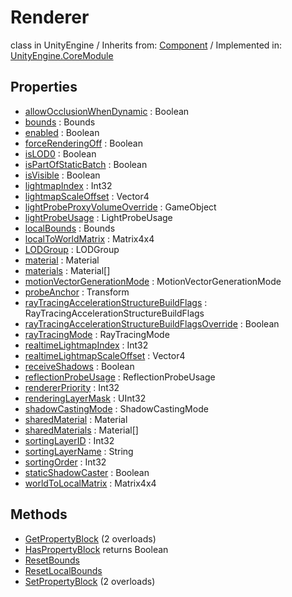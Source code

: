 # Renderer
class in UnityEngine
 / Inherits from: <a href="https://docs.unity3d.com/6000.0/Documentation/ScriptReference/Component.html">Component</a> / Implemented in: <a href="https://docs.unity3d.com/6000.0/Documentation/ScriptReference/UnityEngine.CoreModule.html">UnityEngine.CoreModule</a>
## Properties
- <a href="https://docs.unity3d.com/6000.0/Documentation/ScriptReference/Renderer-allowOcclusionWhenDynamic.html">allowOcclusionWhenDynamic</a> : Boolean
- <a href="https://docs.unity3d.com/6000.0/Documentation/ScriptReference/Renderer-bounds.html">bounds</a> : Bounds
- <a href="https://docs.unity3d.com/6000.0/Documentation/ScriptReference/Renderer-enabled.html">enabled</a> : Boolean
- <a href="https://docs.unity3d.com/6000.0/Documentation/ScriptReference/Renderer-forceRenderingOff.html">forceRenderingOff</a> : Boolean
- <a href="https://docs.unity3d.com/6000.0/Documentation/ScriptReference/Renderer-isLOD0.html">isLOD0</a> : Boolean
- <a href="https://docs.unity3d.com/6000.0/Documentation/ScriptReference/Renderer-isPartOfStaticBatch.html">isPartOfStaticBatch</a> : Boolean
- <a href="https://docs.unity3d.com/6000.0/Documentation/ScriptReference/Renderer-isVisible.html">isVisible</a> : Boolean
- <a href="https://docs.unity3d.com/6000.0/Documentation/ScriptReference/Renderer-lightmapIndex.html">lightmapIndex</a> : Int32
- <a href="https://docs.unity3d.com/6000.0/Documentation/ScriptReference/Renderer-lightmapScaleOffset.html">lightmapScaleOffset</a> : Vector4
- <a href="https://docs.unity3d.com/6000.0/Documentation/ScriptReference/Renderer-lightProbeProxyVolumeOverride.html">lightProbeProxyVolumeOverride</a> : GameObject
- <a href="https://docs.unity3d.com/6000.0/Documentation/ScriptReference/Renderer-lightProbeUsage.html">lightProbeUsage</a> : LightProbeUsage
- <a href="https://docs.unity3d.com/6000.0/Documentation/ScriptReference/Renderer-localBounds.html">localBounds</a> : Bounds
- <a href="https://docs.unity3d.com/6000.0/Documentation/ScriptReference/Renderer-localToWorldMatrix.html">localToWorldMatrix</a> : Matrix4x4
- <a href="https://docs.unity3d.com/6000.0/Documentation/ScriptReference/Renderer-LODGroup.html">LODGroup</a> : LODGroup
- <a href="https://docs.unity3d.com/6000.0/Documentation/ScriptReference/Renderer-material.html">material</a> : Material
- <a href="https://docs.unity3d.com/6000.0/Documentation/ScriptReference/Renderer-materials.html">materials</a> : Material[]
- <a href="https://docs.unity3d.com/6000.0/Documentation/ScriptReference/Renderer-motionVectorGenerationMode.html">motionVectorGenerationMode</a> : MotionVectorGenerationMode
- <a href="https://docs.unity3d.com/6000.0/Documentation/ScriptReference/Renderer-probeAnchor.html">probeAnchor</a> : Transform
- <a href="https://docs.unity3d.com/6000.0/Documentation/ScriptReference/Renderer-rayTracingAccelerationStructureBuildFlags.html">rayTracingAccelerationStructureBuildFlags</a> : RayTracingAccelerationStructureBuildFlags
- <a href="https://docs.unity3d.com/6000.0/Documentation/ScriptReference/Renderer-rayTracingAccelerationStructureBuildFlagsOverride.html">rayTracingAccelerationStructureBuildFlagsOverride</a> : Boolean
- <a href="https://docs.unity3d.com/6000.0/Documentation/ScriptReference/Renderer-rayTracingMode.html">rayTracingMode</a> : RayTracingMode
- <a href="https://docs.unity3d.com/6000.0/Documentation/ScriptReference/Renderer-realtimeLightmapIndex.html">realtimeLightmapIndex</a> : Int32
- <a href="https://docs.unity3d.com/6000.0/Documentation/ScriptReference/Renderer-realtimeLightmapScaleOffset.html">realtimeLightmapScaleOffset</a> : Vector4
- <a href="https://docs.unity3d.com/6000.0/Documentation/ScriptReference/Renderer-receiveShadows.html">receiveShadows</a> : Boolean
- <a href="https://docs.unity3d.com/6000.0/Documentation/ScriptReference/Renderer-reflectionProbeUsage.html">reflectionProbeUsage</a> : ReflectionProbeUsage
- <a href="https://docs.unity3d.com/6000.0/Documentation/ScriptReference/Renderer-rendererPriority.html">rendererPriority</a> : Int32
- <a href="https://docs.unity3d.com/6000.0/Documentation/ScriptReference/Renderer-renderingLayerMask.html">renderingLayerMask</a> : UInt32
- <a href="https://docs.unity3d.com/6000.0/Documentation/ScriptReference/Renderer-shadowCastingMode.html">shadowCastingMode</a> : ShadowCastingMode
- <a href="https://docs.unity3d.com/6000.0/Documentation/ScriptReference/Renderer-sharedMaterial.html">sharedMaterial</a> : Material
- <a href="https://docs.unity3d.com/6000.0/Documentation/ScriptReference/Renderer-sharedMaterials.html">sharedMaterials</a> : Material[]
- <a href="https://docs.unity3d.com/6000.0/Documentation/ScriptReference/Renderer-sortingLayerID.html">sortingLayerID</a> : Int32
- <a href="https://docs.unity3d.com/6000.0/Documentation/ScriptReference/Renderer-sortingLayerName.html">sortingLayerName</a> : String
- <a href="https://docs.unity3d.com/6000.0/Documentation/ScriptReference/Renderer-sortingOrder.html">sortingOrder</a> : Int32
- <a href="https://docs.unity3d.com/6000.0/Documentation/ScriptReference/Renderer-staticShadowCaster.html">staticShadowCaster</a> : Boolean
- <a href="https://docs.unity3d.com/6000.0/Documentation/ScriptReference/Renderer-worldToLocalMatrix.html">worldToLocalMatrix</a> : Matrix4x4
## Methods
- <a href="https://docs.unity3d.com/6000.0/Documentation/ScriptReference/Renderer.GetPropertyBlock.html">GetPropertyBlock</a> (2 overloads)
- <a href="https://docs.unity3d.com/6000.0/Documentation/ScriptReference/Renderer.HasPropertyBlock.html">HasPropertyBlock</a> returns Boolean
- <a href="https://docs.unity3d.com/6000.0/Documentation/ScriptReference/Renderer.ResetBounds.html">ResetBounds</a>
- <a href="https://docs.unity3d.com/6000.0/Documentation/ScriptReference/Renderer.ResetLocalBounds.html">ResetLocalBounds</a>
- <a href="https://docs.unity3d.com/6000.0/Documentation/ScriptReference/Renderer.SetPropertyBlock.html">SetPropertyBlock</a> (2 overloads)
